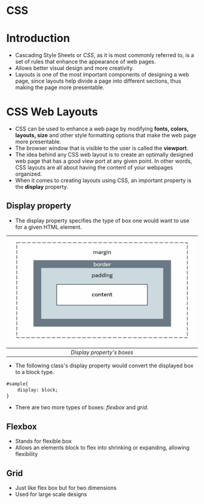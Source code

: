 <link rel="stylesheet" type="text/css" href="../assets/css/content.css">
<h1 class="custom-header">CSS</h1>

# Introduction

* Cascading Style Sheets or <i>CSS</i>, as it is most commonly referred to, is a set of rules that enhance the appearance of web pages.
* Allows better visual design and more creativity.
* Layouts is one of the most important components of designing a web page, since layouts help divide a page into different sections, thus making the page more presentable.

# CSS Web Layouts

* CSS can be used to enhance a web page by modifying <b>fonts, colors, layouts, size</b> and other style formatting options that make the web page more presentable.
* The browser window that is visible to the user is called the <b>viewport</b>.
* The idea behind any CSS web layout is to create an optimally designed web page that has a good view port at any given point. In other words, CSS layouts are all about having the content of your webpages organized.
* When it comes to creating layouts using CSS, an important property is the <b>display</b> property.

## Display property

* The display property specifies the type of box one would want to use for a given HTML element.

| ![alt text](./Resources/CSS/display-property.png) |
|:--:|
| <i>Display property's boxes</i> | 

* The following class's display property would convert the displayed box to a block type.
```
#sample{
	display: block;
}
```
* There are two more types of boxes: <i>flexbox</i> and <i>grid</i>.

## Flexbox

* Stands for flexible box
* Allows an elements block to flex into shrinking or expanding, allowing flexibility

## Grid

* Just like flex box but for two dimensions
* Used for large scale designs